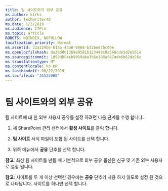 ```yaml
---
title: 팀 사이트와의 외부 공유
ms.author: kirks
author: Techwriter40
ms.date: 1/3/2019
ms.audience: ITPro
ms.topic: article
ROBOTS: NOINDEX, NOFOLLOW
localization_priority: Normal
ms.assetid: 22a229b6-b18a-43a8-9868-b32be87bc09e
ms.openlocfilehash: da38dd61369e9581b123448c9a566cde5d2e561e
ms.sourcegitcommit: 1d98db8acb9959aba3b5e308a567ade6b62da56c
ms.translationtype: MT
ms.contentlocale: ko-KR
ms.lasthandoff: 08/22/2019
ms.locfileid: "36525980"
---
```

# <a name="external-sharing-with-a-team-site"></a>팀 사이트와의 외부 공유

팀 사이트에 대 한 외부 사용자 공유를 설정 하려면 다음 단계를 수행 합니다. 
  
1. 새 SharePoint 관리 센터에서 **활성 사이트**를 클릭 합니다.
  
2. **팀 사이트** 서식 파일이 포함 된 사이트를 선택 합니다. 
  
3. 위쪽 메뉴에서 **공유** 단추를 선택 합니다. 
  
 **참고**: 최신 팀 사이트를 만들 때 기본적으로 외부 공유 옵션은 신규 및 기존 외부 사용자로 설정 됩니다. 
  
 **참고:** 사이트를 두 개 이상 선택한 경우에는 **공유** 단추가 사용 하지 않도록 설정 된 것으로 나타납니다. 사이트를 하나만 선택 합니다. 
  

